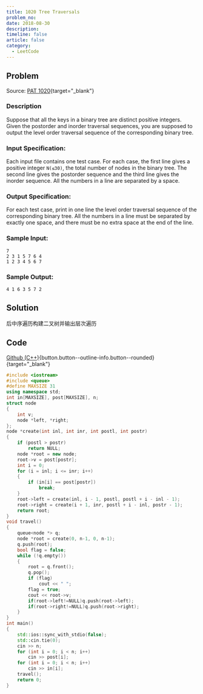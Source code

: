 ```yaml
---
title: 1020 Tree Traversals
problem_no:
date: 2018-08-30
description: 
timeline: false
article: false
category:
  - LeetCode
---
```


<!--more-->

## Problem

Source: [PAT 1020](){target="_blank"}

### Description

Suppose that all the keys in a binary tree are distinct positive integers. Given the postorder and inorder traversal
sequences, you are supposed to output the level order traversal sequence of the corresponding binary tree.

### Input Specification:

Each input file contains one test case. For each case, the first line gives a positive integer `N(≤30)`, the total
number of nodes in the binary tree. The second line gives the postorder sequence and the third line gives the inorder
sequence. All the numbers in a line are separated by a space.

### Output Specification:

For each test case, print in one line the level order traversal sequence of the corresponding binary tree. All the
numbers in a line must be separated by exactly one space, and there must be no extra space at the end of the line.

### Sample Input:

```text
7
2 3 1 5 7 6 4
1 2 3 4 5 6 7
```

### Sample Output:

```text
4 1 6 3 5 7 2
```

## Solution

后中序遍历构建二叉树并输出层次遍历

## Code

[Github (C++)](https://github.com/Alomerry/algorithm/blob/master/pat/a/){button.button--outline-info.button--rounded}{target="_blank"}


```cpp
#include <iostream>
#include <queue>
#define MAXSIZE 31
using namespace std;
int in[MAXSIZE], post[MAXSIZE], n;
struct node
{
    int v;
    node *left, *right;
};
node *create(int inl, int inr, int postl, int postr)
{
    if (postl > postr)
        return NULL;
    node *root = new node;
    root->v = post[postr];
    int i = 0;
    for (i = inl; i <= inr; i++)
    {
        if (in[i] == post[postr])
            break;
    }
    root->left = create(inl, i - 1, postl, postl + i - inl - 1);
    root->right = create(i + 1, inr, postl + i - inl, postr - 1);
    return root;
}
void travel()
{
    queue<node *> q;
    node *root = create(0, n-1, 0, n-1);
    q.push(root);
    bool flag = false;
    while (!q.empty())
    {
        root = q.front();
        q.pop();
        if (flag)
            cout << " ";
        flag = true;
        cout << root->v;
        if(root->left!=NULL)q.push(root->left);
        if(root->right!=NULL)q.push(root->right);
    }
}
int main()
{
    std::ios::sync_with_stdio(false);
    std::cin.tie(0);
    cin >> n;
    for (int i = 0; i < n; i++)
        cin >> post[i];
    for (int i = 0; i < n; i++)
        cin >> in[i];
    travel();
    return 0;
}
```
